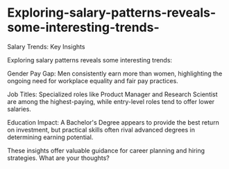 # Exploring-salary-patterns-reveals-some-interesting-trends-
Salary Trends: Key Insights

Exploring salary patterns reveals some interesting trends:

Gender Pay Gap: Men consistently earn more than women, highlighting the ongoing need for workplace equality and fair pay practices.

Job Titles: Specialized roles like Product Manager and Research Scientist are among the highest-paying, while entry-level roles tend to offer lower salaries.

Education Impact: A Bachelor's Degree appears to provide the best return on investment, but practical skills often rival advanced degrees in determining earning potential.

These insights offer valuable guidance for career planning and hiring strategies. What are your thoughts?
